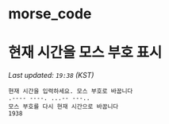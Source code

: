 # morse_code
# 현재 시간을 모스 부호 표시
<!-- MORSE_TIME_START -->
_Last updated: `19:38` (KST)_

```
현재 시간을 입력하세요. 모스 부호로 바꿉니다
.---- ----. ...-- ---..
모스 부호를 다시 현재 시간으로 바꿉니다
1938
```
<!-- MORSE_TIME_END -->

